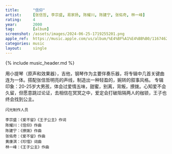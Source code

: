 ```yaml
---
title:      "信仰"
artist:     [张信哲, 李宗盛, 易家扬, 陈耀川, 陈建宁, 张佑奇, 林一峰]
rating:     4
year:       2000
tag:        [album]
screenshot: /assets/images/2024-06-25-1719255201.png
apple_ref:  https://music.apple.com/us/album/%E4%BF%A1%E4%BB%B0/1167462398
categories: music
layout:     single
---
```

{% include music_header.md %}


用小提琴（原声和效果器），吉他，钢琴作为主要伴奏乐器，将专辑中几首关键曲连为一体。搭配张信哲明亮的声线，制造出一种轻盈的，婉转的叙事风格。
专辑印象：20-25岁大男孩，体会过爱情五味，甜蜜，别离，背叛，撩拨。心知爱不会久留，但愿意跳过论证，去相信在冥冥之中，爱定会打破阻隔两人的枷锁，王子也终会找到公主。

```
闪光制作人员

李宗盛：《爱不留》《王子公主》作词
陈耀川：《信仰》作曲
陈建宁：《撩拨》作曲
张佑奇：《爱不留》作曲
黄康淇：《珍惜》词曲
林一峰：《王子公主》作曲
```